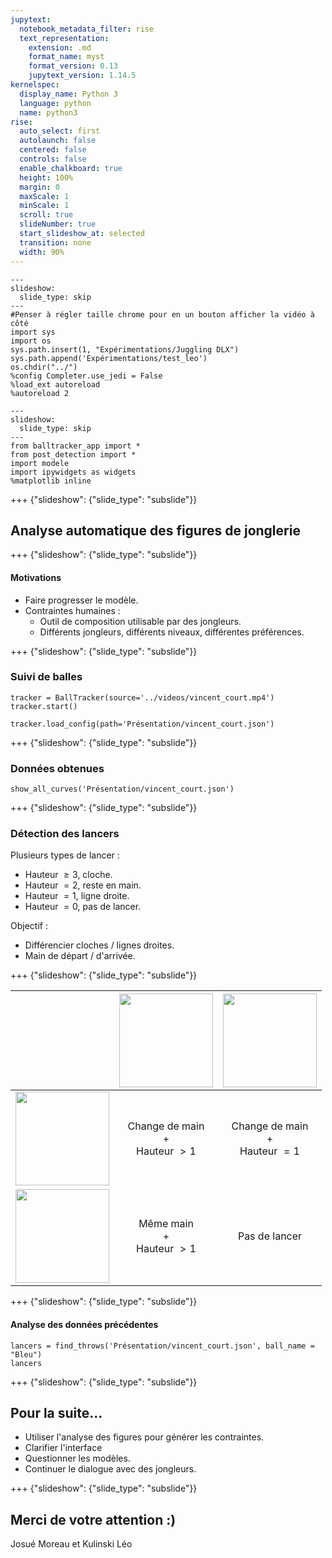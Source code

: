 ```yaml
---
jupytext:
  notebook_metadata_filter: rise
  text_representation:
    extension: .md
    format_name: myst
    format_version: 0.13
    jupytext_version: 1.14.5
kernelspec:
  display_name: Python 3
  language: python
  name: python3
rise:
  auto_select: first
  autolaunch: false
  centered: false
  controls: false
  enable_chalkboard: true
  height: 100%
  margin: 0
  maxScale: 1
  minScale: 1
  scroll: true
  slideNumber: true
  start_slideshow_at: selected
  transition: none
  width: 90%
---
```


```{code-cell} ipython3
---
slideshow:
  slide_type: skip
---
#Penser à régler taille chrome pour en un bouton afficher la vidéo à côté
import sys
import os
sys.path.insert(1, "Expérimentations/Juggling DLX")
sys.path.append('Expérimentations/test_leo')
os.chdir("../")
%config Completer.use_jedi = False
%load_ext autoreload
%autoreload 2
```

```{code-cell} ipython3
---
slideshow:
  slide_type: skip
---
from balltracker_app import *
from post_detection import *
import modele
import ipywidgets as widgets
%matplotlib inline
```

+++ {"slideshow": {"slide_type": "subslide"}}

## Analyse automatique des figures de jonglerie

+++ {"slideshow": {"slide_type": "subslide"}}

#### Motivations
- Faire progresser le modèle.
- Contraintes humaines :
    - Outil de composition utilisable par des jongleurs.
    - Différents jongleurs, différents niveaux, différentes préférences.

+++ {"slideshow": {"slide_type": "subslide"}}

### Suivi de balles

```{code-cell} ipython3
tracker = BallTracker(source='../videos/vincent_court.mp4')  
tracker.start()
```

```{code-cell} ipython3
tracker.load_config(path='Présentation/vincent_court.json')
```

+++ {"slideshow": {"slide_type": "subslide"}}

### Données obtenues

```{code-cell} ipython3
show_all_curves('Présentation/vincent_court.json')
```

+++ {"slideshow": {"slide_type": "subslide"}}

### Détection des lancers
Plusieurs types de lancer :
- Hauteur $\geq 3$, cloche.
- Hauteur $= 2$, reste en main.
- Hauteur $= 1$, ligne droite.
- Hauteur $= 0$, pas de lancer.

Objectif :
- Différencier cloches / lignes droites.
- Main de départ / d'arrivée.

+++ {"slideshow": {"slide_type": "subslide"}}

|  |<img width="150" src="slidefigs/nicefig1.png"/>|<img width="150" src="slidefigs/nicefig2.png"/>|
|:-:|:-:|:-:|
|<img width="150" src="slidefigs/nicefig3.png"/>| Change de main <br /> + <br /> Hauteur $>1$ | Change de main <br /> + <br /> Hauteur $=1$ | 
|<img width="150" src="slidefigs/nicefig4.png"/> | Même main <br /> + <br /> Hauteur $>1$ | Pas de lancer |

+++ {"slideshow": {"slide_type": "subslide"}}

#### Analyse des données précédentes

```{code-cell} ipython3
lancers = find_throws('Présentation/vincent_court.json', ball_name = "Bleu")
lancers
```

+++ {"slideshow": {"slide_type": "subslide"}}

## Pour la suite...

- Utiliser l'analyse des figures pour générer les contraintes.
- Clarifier l'interface
- Questionner les modèles.
- Continuer le dialogue avec des jongleurs.

+++ {"slideshow": {"slide_type": "subslide"}}

## Merci de votre attention :)
Josué Moreau et Kulinski Léo

